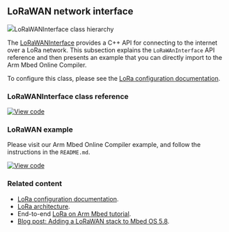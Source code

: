 <h2 id="lorawan-api">LoRaWAN network interface</h2>

<span class="images">![](https://os-doc-builder.test.mbed.com/docs/development/mbed-os-api-doxy/class_lo_ra_w_a_n_interface.png)<span>LoRaWANInterface class hierarchy</span></span>

The [LoRaWANInterface](https://os-doc-builder.test.mbed.com/docs/development/mbed-os-api-doxy/class_lo_ra_w_a_n_interface.html) provides a C++ API for connecting to the internet over a LoRa network. This subsection explains the `LoRaWAnInterface` API reference and then presents an example that you can directly import to the Arm Mbed Online Compiler.

To configure this class, please see the [LoRa configuration documentation](/docs/development/reference/lorawan-configuration.html).

### LoRaWANInterface class reference

[![View code](https://www.mbed.com/embed/?type=library)](http://os-doc-builder.test.mbed.com/docs/development/mbed-os-api-doxy/class_lo_ra_w_a_n_interface.html)

### LoRaWAN example

Please visit our Arm Mbed Online Compiler example, and follow the instructions in the `README.md`.

[![View code](https://www.mbed.com/embed/?url=https://os.mbed.com/teams/mbed-os-examples/code/mbed-os-example-lorawan/)](https://os.mbed.com/teams/mbed-os-examples/code/mbed-os-example-lorawan/file/6a512236f805/main.cpp)

### Related content

- [LoRa configuration documentation](/docs/development/reference/lorawan-configuration.html).
- [LoRa architecture](/docs/development/reference/lora-tech.html).
- End-to-end [LoRa on Arm Mbed tutorial](/docs/development/tutorials/LoRa-tutorial.html).
- [Blog post: Adding a LoRaWAN stack to Mbed OS 5.8](https://os.mbed.com/blog/entry/Adding-a-LoRaWAN-stack-to-Mbed-OS-58/).
